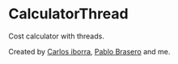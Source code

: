 # CalculatorThread
Cost calculator with threads.

Created by [Carlos iborra](https://github.com/carlosiborra), [Pablo Brasero](https://github.com/Polinss3) and me.
